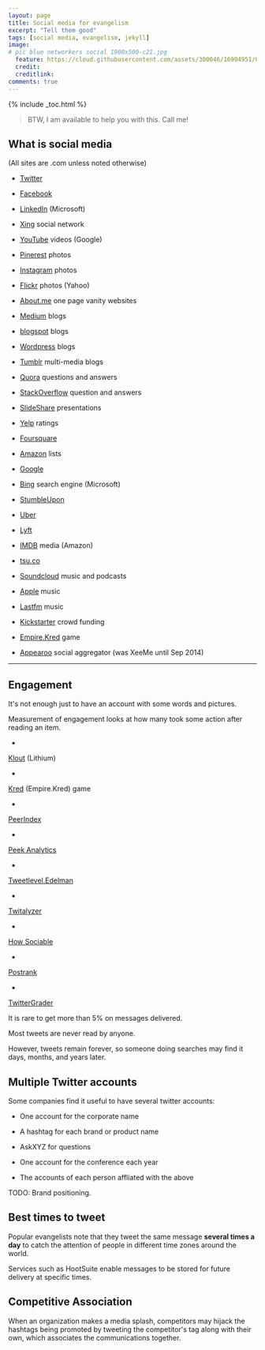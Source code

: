 ```yaml
---
layout: page
title: Social media for evangelism
excerpt: "Tell them good"
tags: [social media, evangelism, jekyll]
image:
# pic blue networkers social 1900x500-c21.jpg
  feature: https://cloud.githubusercontent.com/assets/300046/16904951/0e5ebb1a-4c5c-11e6-8741-778edab0dd85.jpg
  credit: 
  creditlink: 
comments: true
---
```


{% include _toc.html %}

> BTW, I am available to help you with this. Call me!

## What is social media

(All sites are .com unless noted otherwise)

* <a target="_blank" href="https://www.twitter.com/">Twitter</a>
* <a target="_blank" href="https://www.facebook.com/">Facebook</a>
* <a target="_blank" href="https://www.linkedin.com/">LinkedIn</a> (Microsoft)
* <a target="_blank" href="https://www.xing.com/">Xing</a> social network

* <a target="_blank" href="https://www.youtube.com/">YouTube</a> videos (Google)
* <a target="_blank" href="https://www.pinterest.com/">Pinerest</a> photos
* <a target="_blank" href="https://www.instagram.com/">Instagram</a> photos
* <a target="_blank" href="https://www.flickr.com/">Flickr</a> photos (Yahoo)

* <a target="_blank" href="https://www.about.me/">About.me</a> one page vanity websites
* <a target="_blank" href="https://www.medium.com/">Medium</a> blogs
* <a target="_blank" href="https://www.blogspot.com/">blogspot</a> blogs
* <a target="_blank" href="https://www.wordpress.com/">Wordpress</a> blogs
* <a target="_blank" href="https://www.Tumblr.com/">Tumblr</a> multi-media blogs

* <a target="_blank" href="https://www.quora.com/">Quora</a> questions and answers
* <a target="_blank" href="https://www.stackoverflow.com/">StackOverflow</a> question and answers
* <a target="_blank" href="https://www.slideshare.com/">SlideShare</a> presentations

* <a target="_blank" href="https://www.yelp.com/">Yelp</a> ratings
* <a target="_blank" href="https://www.foursquare.com/">Foursquare</a>

* <a target="_blank" href="https://www.amazon.com/">Amazon</a> lists
* <a target="_blank" href="https://www.google.com/">Google</a>
* <a target="_blank" href="https://www.bing.com/">Bing</a> search engine (Microsoft)
* <a target="_blank" href="https://www.stumbleupon.com/">StumbleUpon</a>

* <a target="_blank" href="https://www.uber.com/">Uber</a>
* <a target="_blank" href="https://www.lyft.com/">Lyft</a>

* <a target="_blank" href="https://www.imdb.com/">IMDB</a> media (Amazon)
* <a target="_blank" href="https://www.tsu.co/">tsu.co</a>

* <a target="_blank" href="https://www.soundcloud.com/">Soundcloud</a> music and podcasts
* <a target="_blank" href="https://www.apple.com/">Apple</a> music
* <a target="_blank" href="https://www.last.fm/">Lastfm</a> music

* <a target="_blank" href="https://www.kickstarter.com/">Kickstarter</a> crowd funding

* <a target="_blank" href="https://www.empire.kred/">Empire.Kred</a> game
* <a target="_blank" href="https://www.appearoo.com/">Appearoo</a> social aggregator (was XeeMe until Sep 2014)

<hr />

## <a name="Engagement">Engagement</a> #

It's not enough just to have an account with some words and pictures.

Measurement of engagement looks at how many took some action after reading an item.

* <a target="_blank" href="http://klout.com/">
Klout</a> (Lithium)

* <a target="_blank" href="http://kred.com/about/">
Kred</a> (Empire.Kred) game

* <a target="_blank" href="http://about.peerindex.com/">
PeerIndex</a>

* <a target="_blank" href="http://peekanalytics.com/">
Peek Analytics</a>

* <a target="_blank" href="http://tweetlevel.edelman.com/">
Tweetlevel.Edelman</a> 

* <a target="_blank" href="http://twitalyzer.com/">
Twitalyzer</a>

* <a target="_blank" href="http://www.howsociable.com/">
How Sociable</a>

* <a target="_blank" href="http://www.postrank.com/">
Postrank</a>

* <a target="_blank" href="http://www.twittergrader.com/">
TwitterGrader</a>


It is rare to get more than 5% on messages delivered.

Most tweets are never read by anyone.

However, tweets remain forever, so someone doing searches may find it days, months, and years later.

## Multiple Twitter accounts #

Some companies find it useful to have several twitter accounts:

   * One account for the corporate name

   * A hashtag for each brand or product name

   * AskXYZ for questions

   * One account for the conference each year

   * The accounts of each person affliated with the above

TODO: Brand positioning.


## Best times to tweet #

Popular evangelists note that they tweet the same message <strong>several times a day</strong>
to catch the attention of people in different time zones around the world.

Services such as HootSuite
enable messages to be stored for future delivery at specific times.


## Competitive Association #

When an organization makes a media splash,
competitors may hijack the hashtags being promoted
by tweeting the competitor's tag along with their own, which associates the communications together.





